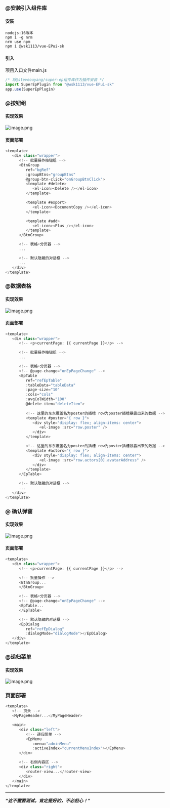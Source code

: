 ### @安装引入组件库
#### 安装
```shell
nodejs:16版本
npm i -g nrm
nrm use npm
npm i @wsk1113/vue-EPui-sk
```

#### 引入
项目入口文件main.js
```js
/* 将@steveouyang/super-ep组件库作为插件安装 */
import SuperEpPlugin from "@wsk1113/vue-EPui-sk"
app.use(SuperEpPlugin)
```


### @按钮组
#### 实现效果

![image.png](https://p6-juejin.byteimg.com/tos-cn-i-k3u1fbpfcp/1330c3ceddb3417b9f65329cd65cee40~tplv-k3u1fbpfcp-watermark.image?)

#### 页面部署
```js
<template>
   <div class="wrapper">
      <!-- 批量操作按钮组 -->
      <BtnGroup
         ref="bgRef"
         :groupBtns="groupBtns"
         @group-btn-click="onGroupBtnClick">
         <template #delete>
            <el-icon><Delete /></el-icon>
         </template>

         <template #export>
            <el-icon><DocumentCopy /></el-icon>
         </template>

         <template #add>
            <el-icon><Plus /></el-icon>
         </template>
      </BtnGroup>

      <!-- 表格+分页器 -->
      ...

      <!-- 默认隐藏的对话框 -->
      ...
   </div>
</template>
```



### @数据表格
#### 实现效果
![image.png](https://p1-juejin.byteimg.com/tos-cn-i-k3u1fbpfcp/1455527e951e4881ba1ca1b47fd926e4~tplv-k3u1fbpfcp-watermark.image?)

#### 页面部署
```js
<template>
   <div class="wrapper">
      <!-- <p>currentPage: {{ currentPage }}</p> -->

      <!-- 批量操作按钮组 -->
      ...

      <!-- 表格+分页器 -->
      <!-- @page-change="onEpPageChange" -->
      <EpTable
         ref="refEpTable"
         :tableData="tableData"
         :page-size="10"
         :cols="cols"
         :avgColWidth="100"
         @delete-item="deleteItem">
         
         <!-- 这里的东东覆盖名为poster的插槽 row为poster插槽暴露出来的数据 -->
         <template #poster="{ row }">
            <div style="display: flex; align-items: center">
               <el-image :src="row.poster" />
            </div>
         </template>

         <!-- 这里的东东覆盖名为poster的插槽 row为poster插槽暴露出来的数据 -->
         <template #actors="{ row }">
            <div style="display: flex; align-items: center">
               <el-image :src="row.actors[0].avatarAddress" />
            </div>
         </template>
      </EpTable>

      <!-- 默认隐藏的对话框 -->
      ...
   </div>
</template>
```

### @ 确认弹窗
#### 实现效果

![image.png](https://p1-juejin.byteimg.com/tos-cn-i-k3u1fbpfcp/e5eaf75a60fa40b69b9a5a300e28a007~tplv-k3u1fbpfcp-watermark.image?)

#### 页面部署

```js
<template>
   <div class="wrapper">
      <!-- <p>currentPage: {{ currentPage }}</p> -->

      <!-- 批量操作 -->
      <BtnGroup...
      </BtnGroup>

      <!-- 表格+分页器 -->
      <!-- @page-change="onEpPageChange" -->
      <EpTable...
      </EpTable>

      <!-- 默认隐藏的对话框 -->
      <EpDialog
         ref="refEpDialog"
         :dialogMode="dialogMode"></EpDialog>
   </div>
</template>
```

### @递归菜单
#### 实现效果

![image.png](https://p3-juejin.byteimg.com/tos-cn-i-k3u1fbpfcp/117dc1ee211948e8bebfb52f4b875900~tplv-k3u1fbpfcp-watermark.image?)

### 页面部署

```js
<template>
   <!-- 页头 -->
   <MyPageHeader...</MyPageHeader>

   <main>
      <div class="left">
         <!-- 递归菜单 -->
         <EpMenu
            :menu="adminMenu"
            :activeIndex="currentMenuIndex"></EpMenu>
      </div>

      <!-- 右侧内容区 -->
      <div class="right">
         <router-view...</router-view>
      </div>
   </main>
</template>
```


<hr>

***“这不需要测试，肯定是好的，不必担心！”***